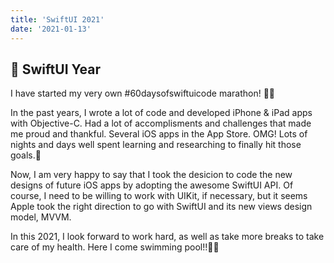 ```yaml
---
title: 'SwiftUI 2021'
date: '2021-01-13'
---
```


## 🍎 SwiftUI Year
I have started my very own #60daysofswiftuicode marathon! 🏃🏻

In the past years, I wrote a lot of code and developed iPhone & iPad apps with Objective-C. Had a lot of accomplisments and challenges that made me proud and thankful. Several iOS apps in the App Store. OMG! Lots of nights and days well spent learning and researching to finally hit those goals.🚀

Now, I am very happy to say that I took the desicion to code the new designs of future iOS apps by adopting the awesome SwiftUI API. Of course, I need to be willing to work with UIKit, if necessary, but it seems Apple took the right direction to go with SwiftUI and its new views design model, MVVM.

In this 2021, I look forward to work hard, as well as take more breaks to take care of my health. Here I come swimming pool!!🏊‍♂️